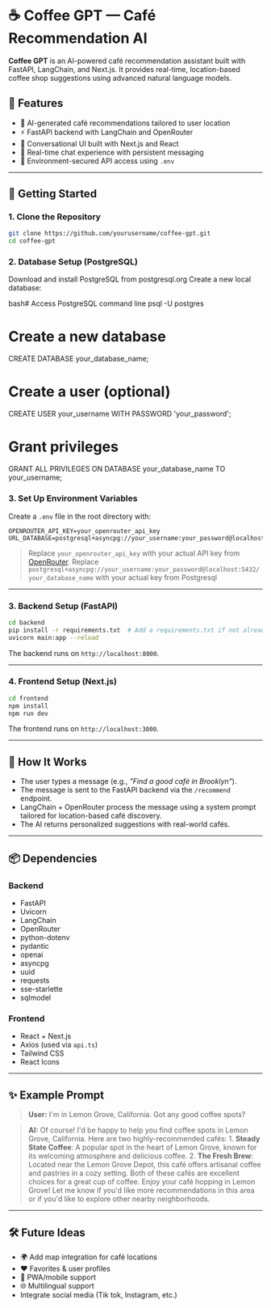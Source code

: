 # ☕ Coffee GPT — Café Recommendation AI

**Coffee GPT** is an AI-powered café recommendation assistant built with FastAPI, LangChain, and Next.js. It provides real-time, location-based coffee shop suggestions using advanced natural language models.

## 🌟 Features

- 🧠 AI-generated café recommendations tailored to user location
- ⚡ FastAPI backend with LangChain and OpenRouter
- 💬 Conversational UI built with Next.js and React
- 🔄 Real-time chat experience with persistent messaging
- 🔐 Environment-secured API access using `.env`

---

## 🚀 Getting Started

### 1. Clone the Repository

```bash
git clone https://github.com/yourusername/coffee-gpt.git
cd coffee-gpt
```

### 2. Database Setup (PostgreSQL)

Download and install PostgreSQL from postgresql.org
Create a new local database:

bash# Access PostgreSQL command line
psql -U postgres

# Create a new database
CREATE DATABASE your_database_name;

# Create a user (optional)
CREATE USER your_username WITH PASSWORD 'your_password';

# Grant privileges
GRANT ALL PRIVILEGES ON DATABASE your_database_name TO your_username;

### 3. Set Up Environment Variables

Create a `.env` file in the root directory with:

```env
OPENROUTER_API_KEY=your_openrouter_api_key
URL_DATABASE=postgresql+asyncpg://your_username:your_password@localhost:5432/your_database_name
```

> Replace `your_openrouter_api_key` with your actual API key from [OpenRouter](https://openrouter.ai).
> Replace `postgresql+asyncpg://your_username:your_password@localhost:5432/your_database_name` with your actual key from Postgresql

---

### 3. Backend Setup (FastAPI)

```bash
cd backend
pip install -r requirements.txt  # Add a requirements.txt if not already present
uvicorn main:app --reload
```

The backend runs on `http://localhost:8000`.

---

### 4. Frontend Setup (Next.js)

```bash
cd frontend
npm install
npm run dev
```

The frontend runs on `http://localhost:3000`.

---

## 🧠 How It Works

- The user types a message (e.g., _"Find a good café in Brooklyn"_).
- The message is sent to the FastAPI backend via the `/recommend` endpoint.
- LangChain + OpenRouter process the message using a system prompt tailored for location-based café discovery.
- The AI returns personalized suggestions with real-world cafés.

---

## 📦 Dependencies

### Backend

- FastAPI
- Uvicorn
- LangChain
- OpenRouter
- python-dotenv
- pydantic
- openai
- asyncpg
- uuid
- requests
- sse-starlette
- sqlmodel

### Frontend

- React + Next.js
- Axios (used via `api.ts`)
- Tailwind CSS
- React Icons

---

## ✨ Example Prompt

> **User:** I'm in Lemon Grove, California. Got any good coffee spots?

> **AI:** Of course! I'd be happy to help you find coffee spots in Lemon Grove, California. Here are two highly-recommended cafés: 1. **Steady State Coffee**: A popular spot in the heart of Lemon Grove, known for its welcoming atmosphere and delicious coffee. 2. **The Fresh Brew**: Located near the Lemon Grove Depot, this café offers artisanal coffee and pastries in a cozy setting. Both of these cafés are excellent choices for a great cup of coffee. Enjoy your café hopping in Lemon Grove! Let me know if you'd like more recommendations in this area or if you'd like to explore other nearby neighborhoods.

---

## 🛠 Future Ideas

- 🌍 Add map integration for café locations
- ❤️ Favorites & user profiles
- 📱 PWA/mobile support
- 🌐 Multilingual support
- Integrate social media (Tik tok, Instagram, etc.)
